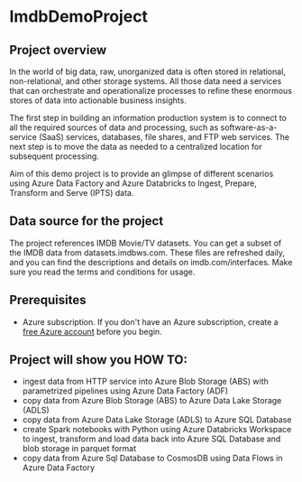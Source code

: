 # ImdbDemoProject

## Project overview

In the world of big data, raw, unorganized data is often stored in relational, non-relational, and other storage systems. All those data need a services that can orchestrate and operationalize processes to refine these enormous stores of data into actionable business insights.

The first step in building an information production system is to connect to all the required sources of data and processing, such as software-as-a-service (SaaS) services, databases, file shares, and FTP web services. The next step is to move the data as needed to a centralized location for subsequent processing.

Aim of this demo project is to provide an glimpse of different scenarios using  Azure Data Factory and Azure Databricks to Ingest, Prepare, Transform and Serve (IPTS) data. 

## Data source for the project

The project references IMDB Movie/TV datasets. You can get a subset of the IMDB data from datasets.imdbws.com. These files are refreshed daily, and you can find the descriptions and details on imdb.com/interfaces. Make sure you read the terms and conditions for usage.

## Prerequisites

*   Azure subscription. If you don't have an Azure subscription, create a [free Azure account](https://azure.microsoft.com/en-us/free/) before you begin.

## Project will show you HOW TO:
* ingest data from HTTP service into Azure Blob Storage (ABS) with parametrized pipelines using Azure Data Factory (ADF)
* copy data from Azure Blob Storage (ABS) to Azure Data Lake Storage (ADLS)
* copy data from Azure Data Lake Storage (ADLS) to Azure SQL Database
* create Spark notebooks with Python using Azure Databricks Workspace to ingest, transform and load data back into Azure SQL Database and blob storage in parquet format 
* copy data from Azure Sql Database to CosmosDB using Data Flows in Azure Data Factory 




